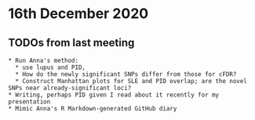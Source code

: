 # 16th December 2020

## TODOs from last meeting

    * Run Anna's method: 
      * use lupus and PID, 
      * How do the newly significant SNPs differ from those for cFDR? 
      * Construct Manhattan plots for SLE and PID overlap; are the novel SNPs near already-significant loci?
    * Writing, perhaps PID given I read about it recently for my presentation
    * Mimic Anna's R Markdown-generated GitHub diary
    
    

